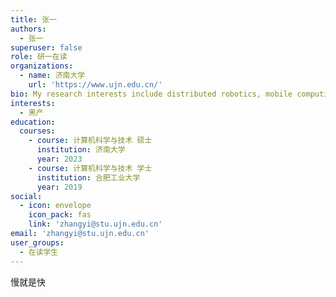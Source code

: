 ```yaml
---
title: 张一
authors:
  - 张一
superuser: false
role: 研一在读
organizations:
  - name: 济南大学
    url: 'https://www.ujn.edu.cn/'
bio: My research interests include distributed robotics, mobile computing and programmable matter.
interests:
  - 黑产
education:
  courses:
    - course: 计算机科学与技术 硕士
      institution: 济南大学
      year: 2023
    - course: 计算机科学与技术 学士
      institution: 合肥工业大学
      year: 2019
social:
  - icon: envelope
    icon_pack: fas
    link: 'zhangyi@stu.ujn.edu.cn'
email: 'zhangyi@stu.ujn.edu.cn'
user_groups:
  - 在读学生
---
```

慢就是快